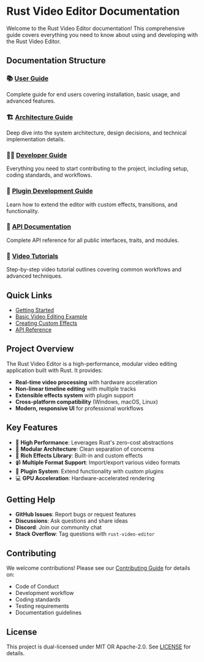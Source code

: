 # Rust Video Editor Documentation

Welcome to the Rust Video Editor documentation! This comprehensive guide covers everything you need to know about using and developing with the Rust Video Editor.

## Documentation Structure

### 📚 [User Guide](guides/user-guide.md)
Complete guide for end users covering installation, basic usage, and advanced features.

### 🏗️ [Architecture Guide](architecture/overview.md)
Deep dive into the system architecture, design decisions, and technical implementation details.

### 👩‍💻 [Developer Guide](guides/developer-guide.md)
Everything you need to start contributing to the project, including setup, coding standards, and workflows.

### 🔌 [Plugin Development Guide](plugins/plugin-guide.md)
Learn how to extend the editor with custom effects, transitions, and functionality.

### 📖 [API Documentation](api/index.md)
Complete API reference for all public interfaces, traits, and modules.

### 🎥 [Video Tutorials](tutorials/index.md)
Step-by-step video tutorial outlines covering common workflows and advanced techniques.

## Quick Links

- [Getting Started](guides/getting-started.md)
- [Basic Video Editing Example](tutorials/basic-editing.md)
- [Creating Custom Effects](plugins/custom-effects.md)
- [API Reference](api/index.md)

## Project Overview

The Rust Video Editor is a high-performance, modular video editing application built with Rust. It provides:

- **Real-time video processing** with hardware acceleration
- **Non-linear timeline editing** with multiple tracks
- **Extensible effects system** with plugin support
- **Cross-platform compatibility** (Windows, macOS, Linux)
- **Modern, responsive UI** for professional workflows

## Key Features

- 🚀 **High Performance**: Leverages Rust's zero-cost abstractions
- 🔧 **Modular Architecture**: Clean separation of concerns
- 🎨 **Rich Effects Library**: Built-in and custom effects
- 📹 **Multiple Format Support**: Import/export various video formats
- 🔌 **Plugin System**: Extend functionality with custom plugins
- 💻 **GPU Acceleration**: Hardware-accelerated rendering

## Getting Help

- **GitHub Issues**: Report bugs or request features
- **Discussions**: Ask questions and share ideas
- **Discord**: Join our community chat
- **Stack Overflow**: Tag questions with `rust-video-editor`

## Contributing

We welcome contributions! Please see our [Contributing Guide](../CONTRIBUTING.md) for details on:

- Code of Conduct
- Development workflow
- Coding standards
- Testing requirements
- Documentation guidelines

## License

This project is dual-licensed under MIT OR Apache-2.0. See [LICENSE](../LICENSE-MIT) for details.